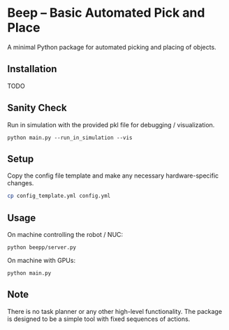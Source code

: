 # Beep – Basic Automated Pick and Place

A minimal Python package for automated picking and placing of objects. 

## Installation

TODO

## Sanity Check

Run in simulation with the provided pkl file for debugging / visualization.

```
python main.py --run_in_simulation --vis
```

## Setup

Copy the config file template and make any necessary hardware-specific changes.

```bash
cp config_template.yml config.yml
```

## Usage

On machine controlling the robot / NUC:
```
python beepp/server.py
```

On machine with GPUs:
```
python main.py
```

## Note
There is no task planner or any other high-level functionality.
The package is designed to be a simple tool with fixed sequences of actions. 
